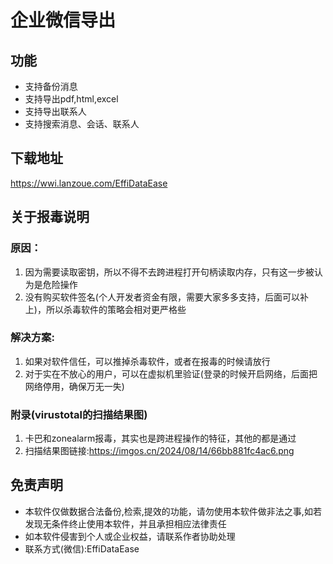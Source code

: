 # 企业微信导出
## 功能
- 支持备份消息
- 支持导出pdf,html,excel
- 支持导出联系人
- 支持搜索消息、会话、联系人


## 下载地址
https://wwi.lanzoue.com/EffiDataEase


## 关于报毒说明
### 原因：
1. 因为需要读取密钥，所以不得不去跨进程打开句柄读取内存，只有这一步被认为是危险操作
2. 没有购买软件签名(个人开发者资金有限，需要大家多多支持，后面可以补上)，所以杀毒软件的策略会相对更严格些

### 解决方案:
1. 如果对软件信任，可以推掉杀毒软件，或者在报毒的时候请放行
2. 对于实在不放心的用户，可以在虚拟机里验证(登录的时候开启网络，后面把网络停用，确保万无一失)

### 附录(virustotal的扫描结果图)
1. 卡巴和zonealarm报毒，其实也是跨进程操作的特征，其他的都是通过
2. 扫描结果图链接:https://imgos.cn/2024/08/14/66bb881fc4ac6.png

## 免责声明
- 本软件仅做数据合法备份,检索,提效的功能，请勿使用本软件做非法之事,如若发现无条件终止使用本软件，并且承担相应法律责任
- 如本软件侵害到个人或企业权益，请联系作者协助处理
- 联系方式(微信):EffiDataEase